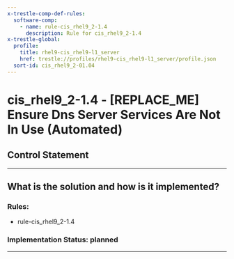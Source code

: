 ```yaml
---
x-trestle-comp-def-rules:
  software-comp:
    - name: rule-cis_rhel9_2-1.4
      description: Rule for cis_rhel9_2-1.4
x-trestle-global:
  profile:
    title: rhel9-cis_rhel9-l1_server
    href: trestle://profiles/rhel9-cis_rhel9-l1_server/profile.json
  sort-id: cis_rhel9_2-01.04
---
```


# cis_rhel9_2-1.4 - \[REPLACE_ME\] Ensure Dns Server Services Are Not In Use (Automated)

## Control Statement

______________________________________________________________________

## What is the solution and how is it implemented?

<!-- For implementation status enter one of: implemented, partial, planned, alternative, not-applicable -->

<!-- Note that the list of rules under ### Rules: is read-only and changes will not be captured after assembly to JSON -->

<!-- Add control implementation description here for control: cis_rhel9_2-1.4 -->

### Rules:

  - rule-cis_rhel9_2-1.4

### Implementation Status: planned

______________________________________________________________________
